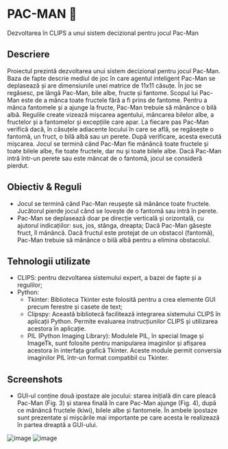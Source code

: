 # PAC-MAN 👻
Dezvoltarea în CLIPS a unui sistem decizional pentru jocul Pac-Man

## Descriere
Proiectul prezintă dezvoltarea unui sistem decizional pentru jocul Pac-Man. Baza de fapte descrie mediul de joc în care agentul inteligent Pac-Man se deplasează și are dimensiunile unei matrice de 11x11 căsuțe. În joc se regăsesc, pe lângă Pac-Man, bile albe, fructe și fantome. Scopul lui Pac-Man este de a mânca toate fructele fără a fi prins de fantome. Pentru a mânca fantomele și a ajunge la fructe, Pac-Man trebuie să mănânce o bilă albă. Regulile create vizează mișcarea agentului, mâncarea bilelor albe, a fructelor și a fantomelor și excepțiile care apar. La fiecare pas Pac-Man verifică dacă, în căsuțele adiacente locului în care se află, se regăsește o fantomă, un fruct, o bilă albă sau un perete. După verificare, acesta execută mișcarea. Jocul se termină când Pac-Man fie mănâncă toate fructele și toate bilele albe, fie toate fructele, dar nu și toate bilele albe. Dacă Pac-Man intră într-un perete sau este mâncat de o fantomă, jocul se consideră pierdut.

## Obiectiv & Reguli
- Jocul se termină când Pac-Man reușește să mănânce toate fructele. Jucătorul pierde jocul când se lovește de o fantomă sau intră în perete.
- Pac-Man se deplasează doar pe direcție verticală și orizontală, cu ajutorul indicațiilor: sus, jos, stânga, dreapta;
Dacă Pac-Man găsește fruct, îl mănâncă. Dacă fructul este protejat de un obstacol (fantomă), Pac-Man trebuie să mănânce o bilă albă pentru a elimina obstacolul.

## Tehnologii utilizate
- CLIPS: pentru dezvoltarea sistemului expert, a bazei de fapte și a regulilor;
- Python: 
  - Tkinter: Biblioteca Tkinter este folosită pentru a crea elemente GUI precum ferestre și casete de text;
  - Clipspy: Această bibliotecă facilitează integrarea sistemului CLIPS în aplicații Python. Permite evaluarea instrucțiunilor CLIPS și utilizarea acestora în aplicație.
  - PIL (Python Imaging Library): Modulele PIL, în special Image și ImageTk, sunt folosite pentru manipularea imaginilor și afișarea acestora în interfața grafică Tkinter. Aceste module permit conversia imaginilor PIL într-un format compatibil cu Tkinter.

## Screenshots
* GUI-ul conține două ipostaze ale jocului: starea inițială din care pleacă Pac-Man (Fig. 3)  și starea finală în care Pac-Man ajunge (Fig. 4), după ce mănâncă fructele (kiwi), bilele albe și fantomele. În ambele ipostaze sunt prezentate și mișcările mai importante pe care acesta le realizează în partea dreaptă a GUI-ului.

![image](https://github.com/StefaniaPaduraru/pac-man-game/assets/100425781/0104b9c0-ee08-44b8-a969-e2d012de2ec4)
![image](https://github.com/StefaniaPaduraru/pac-man-game/assets/100425781/52be8c84-b44e-4df2-b412-9132c1a89c67)
